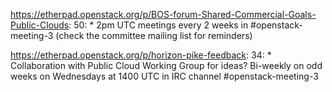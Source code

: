 https://etherpad.openstack.org/p/BOS-forum-Shared-Commercial-Goals-Public-Clouds: 50: 		* 2pm UTC meetings every 2 weeks in #openstack-meeting-3 (check the committee mailing list for reminders)

https://etherpad.openstack.org/p/horizon-pike-feedback: 34: 	* Collaboration with Public Cloud Working Group for ideas? Bi-weekly on odd weeks on Wednesdays at 1400 UTC in IRC channel #openstack-meeting-3

